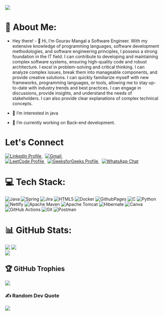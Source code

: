 <a href="https://visitcount.itsvg.in">
  <img src="https://visitcount.itsvg.in/api?id=Gaurav7597&label=Profile%20Views&pretty=false" />
</a>


# 💫 About Me:
- Hey there! - 👋 Hi, I’m Gourav Mangal a Software Engineer. With my extensive knowledge of programming languages, software development methodologies, and software engineering principles, I possess a strong foundation in the IT field. I can contribute to developing and maintaining complex software systems, ensuring high-quality code and robust architecture. I excel in problem-solving and critical thinking. I can analyze complex issues, break them into manageable components, and provide creative solutions. I can quickly familiarize myself with new frameworks, programming languages, or tools, allowing me to stay up-to-date with industry trends and best practices. I can engage in discussions, provide insights, and understand the needs of stakeholders. I can also provide clear explanations of complex technical concepts.

- 👀 I’m interested in java 
- 🌱 I’m currently working on Back-end development.

# Let's Connect
<a href="https://www.linkedin.com/in/gourav7597/" target="_blank">
  <img src="https://img.shields.io/badge/LinkedIn-Profile-blue?logo=linkedin" alt="LinkedIn Profile" />
</a>
&nbsp;
<a href="mailto:Gouravmangal2001@gmail.com" target="_blank">
  <img src="https://img.shields.io/badge/Gmail-Contact-D14836?logo=gmail&logoColor=white" alt="Gmail" />
</a>
&nbsp;
<br>
<a href="https://leetcode.com/u/gouravmangal62/" target="_blank">
  <img src="https://img.shields.io/badge/LeetCode-Profile-orange?logo=leetcode" alt="LeetCode Profile" />
</a>
&nbsp;
<a href="https://auth.geeksforgeeks.org/user/your-username" target="_blank">
  <img src="https://img.shields.io/badge/GeeksforGeeks-Profile-brightgreen?logo=geeksforgeeks" alt="GeeksforGeeks Profile" />
</a>
&nbsp;
<a href="https://wa.me/your-phone-number" target="_blank">
  <img src="https://img.shields.io/badge/WhatsApp-Chat-brightgreen?logo=whatsapp" alt="WhatsApp Chat" />
</a>


# 💻 Tech Stack:
![Java](https://img.shields.io/badge/java-%23ED8B00.svg?style=for-the-badge&logo=openjdk&logoColor=white) ![Spring](https://img.shields.io/badge/spring-%236DB33F.svg?style=for-the-badge&logo=spring&logoColor=white) ![Jira](https://img.shields.io/badge/jira-%230A0FFF.svg?style=for-the-badge&logo=jira&logoColor=white) ![HTML5](https://img.shields.io/badge/html5-%23E34F26.svg?style=for-the-badge&logo=html5&logoColor=white) ![Docker](https://img.shields.io/badge/docker-%230db7ed.svg?style=for-the-badge&logo=docker&logoColor=white) ![GithubPages](https://img.shields.io/badge/github%20pages-121013?style=for-the-badge&logo=github&logoColor=white) ![C](https://img.shields.io/badge/c-%2300599C.svg?style=for-the-badge&logo=c&logoColor=white) ![Python](https://img.shields.io/badge/python-3670A0?style=for-the-badge&logo=python&logoColor=ffdd54) ![Netlify](https://img.shields.io/badge/netlify-%23000000.svg?style=for-the-badge&logo=netlify&logoColor=#00C7B7) ![Apache Maven](https://img.shields.io/badge/Apache%20Maven-C71A36?style=for-the-badge&logo=Apache%20Maven&logoColor=white) ![Apache Tomcat](https://img.shields.io/badge/apache%20tomcat-%23F8DC75.svg?style=for-the-badge&logo=apache-tomcat&logoColor=black) ![Hibernate](https://img.shields.io/badge/Hibernate-59666C?style=for-the-badge&logo=Hibernate&logoColor=white) ![Canva](https://img.shields.io/badge/Canva-%2300C4CC.svg?style=for-the-badge&logo=Canva&logoColor=white) ![GitHub Actions](https://img.shields.io/badge/github%20actions-%232671E5.svg?style=for-the-badge&logo=githubactions&logoColor=white) ![Git](https://img.shields.io/badge/git-%23F05033.svg?style=for-the-badge&logo=git&logoColor=white) ![Postman](https://img.shields.io/badge/Postman-FF6C37?style=for-the-badge&logo=postman&logoColor=white)

# 📊 GitHub Stats:
![](https://github-readme-stats.vercel.app/api?username=Gaurav7597&theme=dark&hide_border=false&include_all_commits=false&count_private=false)
![](https://github-readme-streak-stats.herokuapp.com/?user=Gaurav7597&theme=dark&hide_border=false)<br/>
![](https://github-readme-stats.vercel.app/api/top-langs/?username=Gaurav7597&theme=dark&hide_border=false&include_all_commits=false&count_private=false&layout=compact)

## 🏆 GitHub Trophies
![](https://github-profile-trophy.vercel.app/?username=Gaurav7597&theme=radical&no-frame=false&no-bg=true&margin-w=4)

### ✍️ Random Dev Quote
![](https://quotes-github-readme.vercel.app/api?type=horizontal&theme=light)

<!-- Proudly created with GPRM ( https://gprm.itsvg.in ) -->






  

<!---
Gaurav7597/Gaurav7597 is a ✨ special ✨ repository because its `README.md` (this file) appears on your GitHub profile.
You can click the Preview link to take a look at your changes.
--->

